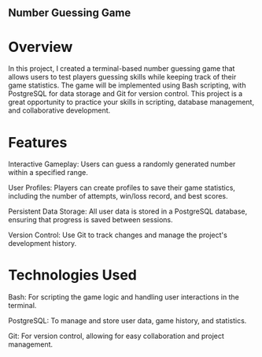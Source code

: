 ## Number Guessing Game
# Overview
In this project, I created a terminal-based number guessing game that allows users to test players guessing skills while keeping track of their game statistics. The game will be implemented using Bash scripting, with PostgreSQL for data storage and Git for version control. This project is a great opportunity to practice your skills in scripting, database management, and collaborative development.

# Features
Interactive Gameplay: Users can guess a randomly generated number within a specified range.

User Profiles: Players can create profiles to save their game statistics, including the number of attempts, win/loss record, and best scores.

Persistent Data Storage: All user data is stored in a PostgreSQL database, ensuring that progress is saved between sessions.

Version Control: Use Git to track changes and manage the project's development history.

# Technologies Used
Bash: For scripting the game logic and handling user interactions in the terminal.

PostgreSQL: To manage and store user data, game history, and statistics.

Git: For version control, allowing for easy collaboration and project management.
